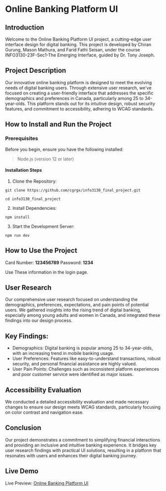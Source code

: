 # Online Banking Platform UI

## Introduction

Welcome to the Online Banking Platform UI project, a cutting-edge user interface design for digital banking. This project is developed by Chiran Gurung, Mason Mathura, and Farid Fathi Seisan, under the course INFO3130-23F-Sec1-The Emerging Interface, guided by Dr. Tony Joseph.

## Project Description

Our innovative online banking platform is designed to meet the evolving needs of digital banking users. Through extensive user research, we've focused on creating a user-friendly interface that addresses the specific demographics and preferences in Canada, particularly among 25 to 34-year-olds. This platform stands out for its intuitive design, robust security features, and commitment to accessibility, adhering to WCAG standards.

## How to Install and Run the Project

### Prerequisites

Before you begin, ensure you have the following installed:

> Node.js (version 12 or later)

#### Installation Steps

1. Clone the Repository:

```
git clone https://github.com/cgrgx/info3130_final_project.git

cd info3130_final_project
```

2. Install Dependencies:

```
npm install
```

3. Start the Development Server:

```
npm run dev
```

## How to Use the Project

Card Number: **123456789**
Password: **1234**

Use These information in the login page.

## User Research

Our comprehensive user research focused on understanding the demographics, preferences, expectations, and pain points of potential users. We gathered insights into the rising trend of digital banking, especially among young adults and women in Canada, and integrated these findings into our design process.

## Key Findings:

- Demographics: Digital banking is popular among 25 to 34-year-olds, with an increasing trend in mobile banking usage.
- User Preferences: Features like easy-to-understand transactions, robust security, and personal financial assistance are highly valued.
- User Pain Points: Challenges such as inconsistent platform experiences and poor customer service were identified as major issues.

## Accessibility Evaluation

We conducted a detailed accessibility evaluation and made necessary changes to ensure our design meets WCAG standards, particularly focusing on color contrast and navigation ease.

## Conclusion

Our project demonstrates a commitment to simplifying financial interactions and providing an inclusive and intuitive banking experience. It bridges key user research findings with practical UI solutions, resulting in a platform that resonates with users and enhances their digital banking journey.

## Live Demo

Live Preview: [Online Banking Platform UI](https://cgrgx.github.io/info3130_final_project/)
